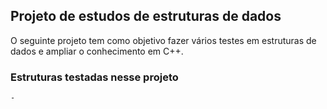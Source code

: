 ## Projeto de estudos de estruturas de dados

O seguinte projeto tem como objetivo fazer vários testes em estruturas de dados e ampliar o conhecimento em C++.

### Estruturas testadas nesse projeto
    - 
